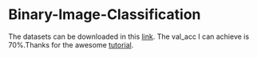 # Binary-Image-Classification

The datasets can be downloaded in this [link](https://drive.google.com/drive/folders/1XaFM8BJFligrqeQdE-_5Id0V_SubJAZe?usp=sharing). The val_acc I can achieve is 70%.Thanks for the awesome [tutorial](https://becominghuman.ai/building-an-image-classifier-using-deep-learning-in-python-totally-from-a-beginners-perspective-be8dbaf22dd8).